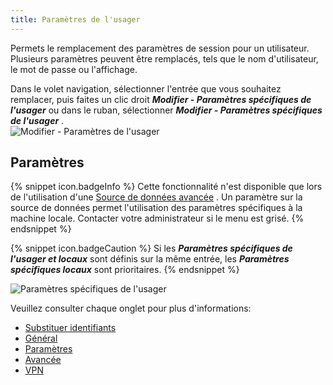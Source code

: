 ```yaml
---
title: Paramètres de l'usager
---
```

Permets le remplacement des paramètres de session pour un utilisateur. Plusieurs paramètres peuvent être remplacés, tels que le nom d'utilisateur, le mot de passe ou l'affichage.  

Dans le volet navigation, sélectionner l'entrée que vous souhaitez remplacer, puis faites un clic droit ***Modifier - Paramètres spécifiques de l'usager*** ou dans le ruban, sélectionner ***Modifier - Paramètres spécifiques de l'usager*** .  
![Modifier - Paramètres de l'usager](https://webdevolutions.azureedge.net/docs/fr/rdm/mac/clip4000.png) 

## Paramètres 

{% snippet icon.badgeInfo %} 
Cette fonctionnalité n'est disponible que lors de l'utilisation d'une [Source de données avancée](/fr/rdm/mac/data-sources/data-sources-types/advanced-data-sources/) . Un paramètre sur la source de données permet l'utilisation des paramètres spécifiques à la machine locale. Contacter votre administrateur si le menu est grisé. 
{% endsnippet %}
 
{% snippet icon.badgeCaution %} 
Si les ***Paramètres spécifiques de l'usager et locaux*** sont définis sur la même entrée, les ***Paramètres spécifiques locaux*** sont prioritaires. 
{% endsnippet %}
 
![Paramètres spécifiques de l'usager](https://webdevolutions.azureedge.net/docs/fr/rdm/mac/clip5057.png) 

Veuillez consulter chaque onglet pour plus d'informations:  

* [Substituer identifiants](/fr/rdm/mac/commands/edit/setting-overrides/user-specific-settings/override-credentials/) 
* [Général](/fr/rdm/mac/commands/edit/setting-overrides/user-specific-settings/general/) 
* [Paramètres](/fr/rdm/mac/commands/edit/setting-overrides/user-specific-settings/settings/) 
* [Avancée](/fr/rdm/mac/commands/edit/setting-overrides/user-specific-settings/more/) 
* [VPN](/fr/rdm/mac/commands/edit/setting-overrides/user-specific-settings/vpn/) 


